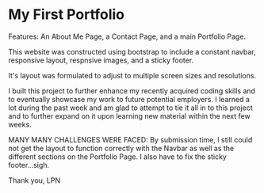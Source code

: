 # My First Portfolio

Features:
An About Me Page, a Contact Page, and a main Portfolio Page. 

This website was constructed using bootstrap to include a constant navbar, responsive layout, respnsive images, and a sticky footer.

It's layout was formulated to adjust to multiple screen sizes and resolutions.

I built this project to further enhance my recently acquired coding skills and to eventually showcase my work to future potential employers. I learned a lot during the past week and am glad to attempt to tie it all in to this project and to further expand on it upon learning new material within the next few weeks. 

MANY MANY CHALLENGES WERE FACED: By submission time, I still could not get the layout to function correctly with the Navbar as well as the different sections on the Portfolio Page. I also have to fix the sticky footer...sigh.

Thank you,
LPN